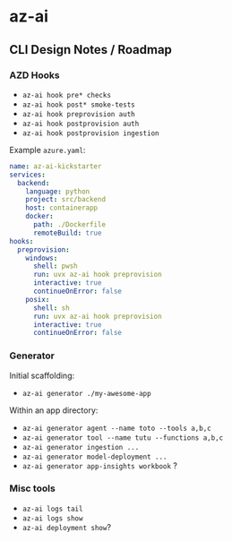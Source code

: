 # az-ai

## CLI Design Notes / Roadmap

### AZD Hooks

- `az-ai hook pre* checks`
- `az-ai hook post* smoke-tests`
- `az-ai hook preprovision auth`
- `az-ai hook postprovision auth`
- `az-ai hook postprovision ingestion`

Example `azure.yaml`:
```yaml
name: az-ai-kickstarter
services:
  backend:
    language: python
    project: src/backend
    host: containerapp
    docker:
      path: ./Dockerfile
      remoteBuild: true
hooks:
  preprovision:
    windows:
      shell: pwsh
      run: uvx az-ai hook preprovision
      interactive: true
      continueOnError: false
    posix:
      shell: sh
      run: uvx az-ai hook preprovision
      interactive: true
      continueOnError: false
```

### Generator

Initial scaffolding:
- `az-ai generator ./my-awesome-app`

Within an app directory:
- `az-ai generator agent --name toto --tools a,b,c`
- `az-ai generator tool --name tutu --functions a,b,c`
- `az-ai generator ingestion ...`
- `az-ai generator model-deployment ...`
- `az-ai generator app-insights workbook` ?

### Misc tools

- `az-ai logs tail`
- `az-ai logs show`
- `az-ai deployment show`?
